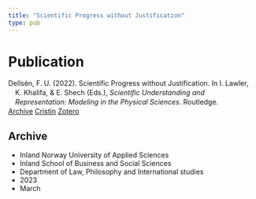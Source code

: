 ```yaml
---
title: "Scientific Progress without Justification"
type: pub
---
```

<h1>Publication</h1>
<article id="csl-bib-container-C7UI39KF" class="csl-bib-container">
  <div class="csl-bib-body" style="line-height: 1.35; padding-left: 1em; text-indent:-1em;">
  <div class="csl-entry">Dells&#xE9;n, F. U. (2022). Scientific Progress without Justification. In I. Lawler, K. Khalifa, &amp; E. Shech (Eds.), <i>Scientific Understanding and Representation: Modeling in the Physical Sciences</i>. Routledge.</div>
</div>
  <div class="csl-bib-buttons">
    <a href="#taxonomy-article-C7UI39KF" class="csl-bib-button">Archive</a>
    <a href="https://app.cristin.no/results/show.jsf?id=2133864" alt="Cristin URL" class="csl-bib-button">Cristin</a>
    <a href="http://zotero.org/groups/5022929/items/C7UI39KF" alt="Zotero URL" class="csl-bib-button">Zotero</a>
  </div>
  <div id="csl-bib-meta-container-C7UI39KF"></div>
</article>
<div id="csl-bib-meta-C7UI39KF" class="csl-bib-meta">
  <article id="taxonomy-article-C7UI39KF" class="taxonomy-article">
    <h1>Archive</h1>
    <ul>
      <li>Inland Norway University of Applied Sciences</li>
      <li>Inland School of Business and Social Sciences</li>
      <li>Department of Law, Philosophy and International studies</li>
      <li>2023</li>
      <li>March</li>
    </ul>
  </article>
</div>
